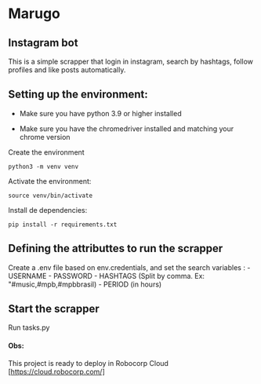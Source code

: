 # Marugo
## Instagram bot

This is a simple scrapper that login in instagram, search by hashtags, follow profiles and like posts automatically. 

## Setting up the environment:

 - Make sure you have python 3.9 or higher installed

 - Make sure you have the chromedriver installed and matching your chrome version

Create the environment
```
python3 -m venv venv
```
Activate the environment:
```
source venv/bin/activate
```
Install de dependencies:
```
pip install -r requirements.txt
```
## Defining the attributtes to run the scrapper
Create a .env file based on env.credentials, and set the search variables :
    - USERNAME
    - PASSWORD
    - HASHTAGS (Split by comma. Ex: "#music,#mpb,#mpbbrasil)
    - PERIOD (in hours)

## Start the scrapper
Run tasks.py

#### Obs:
This project is ready to deploy in Robocorp Cloud [https://cloud.robocorp.com/]